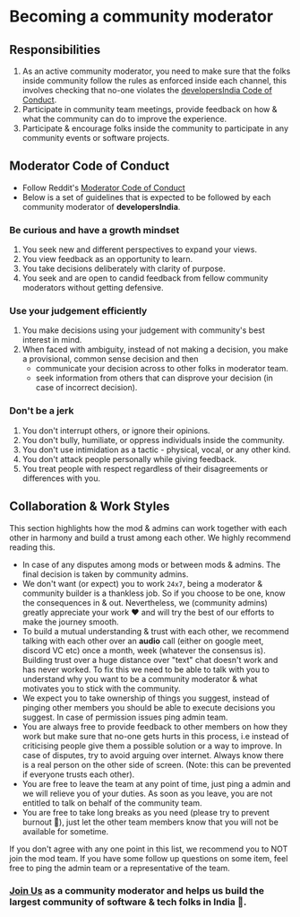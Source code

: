 # Becoming a community moderator

## Responsibilities

1. As an active community moderator, you need to make sure that the folks inside community follow the rules as enforced inside each channel, this involves checking that no-one violates the [developersIndia Code of Conduct](https://github.com/developersIndia/.github/blob/main/CODE_OF_CONDUCT.md).
2. Participate in community team meetings, provide feedback on how & what the community can do to improve the experience.
3. Participate & encourage folks inside the community to participate in any community events or software projects.

## Moderator Code of Conduct

- Follow Reddit's [Moderator Code of Conduct](https://www.redditinc.com/policies/moderator-code-of-conduct)
- Below is a set of guidelines that is expected to be followed by each community moderator of **developersIndia**.

### Be curious and have a growth mindset

1. You seek new and different perspectives to expand your views.
2. You view feedback as an opportunity to learn.
3. You take decisions deliberately with clarity of purpose.
4. You seek and are open to candid feedback from fellow community moderators without getting defensive.

### Use your judgement efficiently

1. You make decisions using your judgement with community's best interest in mind.
2. When faced with ambiguity, instead of not making a decision, you make a provisional, common sense decision and then 
   - communicate your decision across to other folks in moderator team.
   - seek information from others that can disprove your decision (in case of incorrect decision).

### Don't be a jerk

1. You don't interrupt others, or ignore their opinions.
2. You don't bully, humiliate, or oppress individuals inside the community.
3. You don't use intimidation as a tactic - physical, vocal, or any other kind.
4. You don't attack people personally while giving feedback.
5. You treat people with respect regardless of their disagreements or differences with you.

## Collaboration & Work Styles

This section highlights how the mod & admins can work together with each other in harmony and build a trust among each other. We highly recommend reading this.

- In case of any disputes among mods or between mods & admins. The final decision is taken by community admins.
- We don't want (or expect) you to work `24x7`, being a moderator & community builder is a thankless job. So if you choose to be one, know the consequences in & out. Nevertheless, we (community admins) greatly appreciate your work ♥️ and will try the best of our efforts to make the journey smooth.
- To build a mutual understanding & trust with each other, we recommend talking with each other over an **audio** call (either on google meet, discord VC etc) once a month, week (whatever the consensus is). Building trust over a huge distance over "text" chat doesn't work and has never worked. To fix this we need to be able to talk with you to understand why you want to be a community moderator & what motivates you to stick with the community.
- We expect you to take ownership of things you suggest, instead of pinging other members you should be able to execute decisions you suggest. In case of permission issues ping admin team.
- You are always free to provide feedback to other members on how they work but make sure that no-one gets hurts in this process, i.e instead of criticising people give them a possible solution or a way to improve. In case of disputes, try to avoid arguing over internet. Always know there is a real person on the other side of screen. (Note: this can be prevented if everyone trusts each other).
- You are free to leave the team at any point of time, just ping a admin and we will relieve you of your duties. As soon as you leave, you are not entitled to talk on behalf of the community team.
- You are free to take long breaks as you need (please try to prevent burnout 🙏), just let the other team members know that you will not be available for sometime.

If you don't agree with any one point in this list, we recommend you to NOT join the mod team. If you have some follow up questions on some item, feel free to ping the admin team or a representative of the team.


### [**Join Us**](https://bit.ly/devsindia-mod) as a community moderator and helps us build the largest community of software & tech folks in India 🚀.

